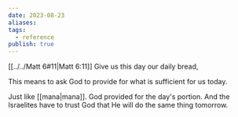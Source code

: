 ```yaml
---
date: 2023-08-23
aliases: 
tags:
  - reference
publish: true
---
```


[[../../Matt 6#11|Matt 6:11]] Give us this day our daily bread,  

This means to ask God to provide for what is sufficient for us today. 

Just like [[mana|mana]]. God provided for the day's portion. And the Israelites have to trust God that He will do the same thing tomorrow.